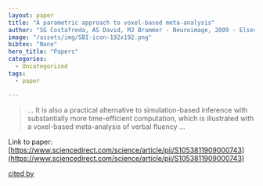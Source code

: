 ```yaml
---
layout: paper
title: "A parametric approach to voxel-based meta-analysis"
author: "SG Costafreda, AS David, MJ Brammer - Neuroimage, 2009 - Elsevier"
image: "/assets/img/SBI-icon-192x192.png"
bibtex: "None"
hero_title: "Papers"
categories:
  - Uncategorized
tags:
  - paper

---
```

>… It is also a practical alternative to simulation-based inference with substantially more time-efficient computation, which is illustrated with a voxel-based meta-analysis of verbal fluency …

Link to paper: [https://www.sciencedirect.com/science/article/pii/S1053811909000743](https://www.sciencedirect.com/science/article/pii/S1053811909000743)

[cited by](https://scholar.google.com/scholar?cites=17434411282486869969&as_sdt=2005&sciodt=0,5&hl=en&num=20)
